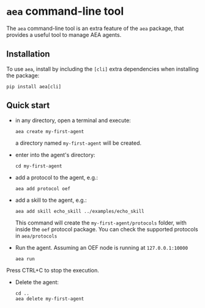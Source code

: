# `aea` command-line tool

The `aea` command-line tool is an extra feature of the `aea` package, that provides a useful tool to
manage AEA agents.

## Installation

To use `aea`, install by including the `[cli]` extra dependencies when installing the package:
```
pip install aea[cli]
```

## Quick start

- in any directory, open a terminal and execute: 
    
      aea create my-first-agent
 
  a directory named `my-first-agent` will be created.

- enter into the agent's directory:

      cd my-first-agent

- add a protocol to the agent, e.g.:

      aea add protocol oef 

- add a skill to the agent, e.g.:

      aea add skill echo_skill ../examples/echo_skill 

  This command will create the `my-first-agent/protocols` folder, with inside the `oef` protocol package.
  You can check the supported protocols in `aea/protocols`

- Run the agent. Assuming an OEF node is running at `127.0.0.1:10000`

      aea run

Press CTRL+C to stop the execution.

- Delete the agent:

      cd ..
      aea delete my-first-agent
